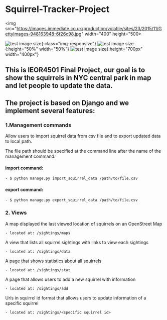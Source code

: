 # Squirrel-Tracker-Project

<img src="https://images.immediate.co.uk/production/volatile/sites/23/2015/11/GettyImages-948163948-6f26c98.jpg" width="400" height="500>

![test image size](https://images.immediate.co.uk/production/volatile/sites/23/2015/11/GettyImages-948163948-6f26c98.jpg){:class="img-responsive"}
![test image size](https://images.immediate.co.uk/production/volatile/sites/23/2015/11/GettyImages-948163948-6f26c98.jpg){:height="50%" width="50%"}
![test image size](https://images.immediate.co.uk/production/volatile/sites/23/2015/11/GettyImages-948163948-6f26c98.jpg){:height="700px" width="400px"}

## This is IEOR4501 Final Project, our goal is to show the squirrels in NYC central park in map and let people to update the data.

## The project is based on Django and we implement several features:


### 1.Management commands 

Allow users to import squirrel data from csv file and to export updated data to local path.

The file path should be specified at the command line after the name of the management command. 
#### import command:
    - $ python manage.py import_squirrel_data /path/to/file.csv
#### export command:
    - $ python manage.py export_squirrel_data /path/to/file.csv
  
### 2. Views
A map displayed the last viewed location of squirrels on an OpenStreet Map 
    
    - located at: /sightings/maps 
    
A view that lists all squirrel sightings with links to view each sightings 
    
    - located at: /sightings/data
    
A page that shows statistics about all squirrels
    
    - located at: /sightings/stat 
    
A page that allows users to add a new squirrel with information
    
    - located at: /sightings/add
    
Urls in squirrel id format that allows users to update information of a specific squirrel
    
    - located at: /sightings/<specific squirrel id> 
    
    
